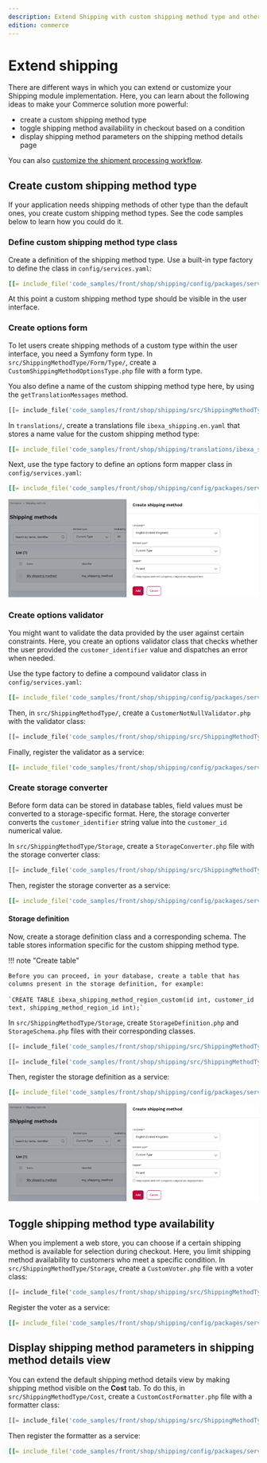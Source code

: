 ```yaml
---
description: Extend Shipping with custom shipping method type and other extra features.
edition: commerce
---
```


# Extend shipping

There are different ways in which you can extend or customize your Shipping module implementation. 
Here, you can learn about the following ideas to make your Commerce solution more powerful:

- create a custom shipping method type
- toggle shipping method availability in checkout based on a condition
- display shipping method parameters on the shipping method details page

You can also [customize the shipment processing workflow](configure_shipment.md#custom-shipment-workflows).

## Create custom shipping method type

If your application needs shipping methods of other type than the default ones, you create custom shipping method types. 
See the code samples below to learn how you could do it.
 
### Define custom shipping method type class

Create a definition of the shipping method type. 
Use a built-in type factory to define the class in `config/services.yaml`:

``` yaml
[[= include_file('code_samples/front/shop/shipping/config/packages/services.yaml', 0, 1) =]] [[= include_file('code_samples/front/shop/shipping/config/packages/services.yaml', 1, 8) =]]
```

At this point a custom shipping method type should be visible in the user interface.

### Create options form

To let users create shipping methods of a custom type within the user interface, you need a Symfony form type. 
In `src/ShippingMethodType/Form/Type/`, create a `CustomShippingMethodOptionsType.php` file with a form type.

You also define a name of the custom shipping method type here, by using the `getTranslationMessages` method.

``` php hl_lines="32"
[[= include_file('code_samples/front/shop/shipping/src/ShippingMethodType/Form/Type/CustomShippingMethodOptionsType.php') =]]
```

In `translations/`, create a translations file `ibexa_shipping.en.yaml` that stores a name value for the custom shipping method type:

``` yaml
[[= include_file('code_samples/front/shop/shipping/translations/ibexa_shipping.en.yaml') =]]
```

Next, use the type factory to define an options form mapper class in `config/services.yaml`:

``` yaml
[[= include_file('code_samples/front/shop/shipping/config/packages/services.yaml', 0, 1) =]] [[= include_file('code_samples/front/shop/shipping/config/packages/services.yaml', 8, 15) =]]
```

![Creating a shipping method of custom type](img/custom_shipping_method_type.png "Creating a shipping method of custom type")

### Create options validator

You might want to validate the data provided by the user against certain constraints. 
Here, you create an options validator class that checks whether the user provided the `customer_identifier` value and dispatches an error when needed.

Use the type factory to define a compound validator class in `config/services.yaml`:

``` yaml
[[= include_file('code_samples/front/shop/shipping/config/packages/services.yaml', 0, 1) =]] [[= include_file('code_samples/front/shop/shipping/config/packages/services.yaml', 15, 22) =]]
```

Then, in `src/ShippingMethodType/`, create a `CustomerNotNullValidator.php` with the validator class:

``` php
[[= include_file('code_samples/front/shop/shipping/src/ShippingMethodType/CustomerNotNullValidator.php') =]]
```

Finally, register the validator as a service:

``` yaml
[[= include_file('code_samples/front/shop/shipping/config/packages/services.yaml', 0, 1) =]] [[= include_file('code_samples/front/shop/shipping/config/packages/services.yaml', 22, 25) =]]
```

### Create storage converter

Before form data can be stored in database tables, field values must be converted to a storage-specific format.
Here, the storage converter converts the `customer_identifier` string value into the `customer_id` numerical value.

In `src/ShippingMethodType/Storage`, create a `StorageConverter.php` file with the storage converter class:

``` php
[[= include_file('code_samples/front/shop/shipping/src/ShippingMethodType/Storage/StorageConverter.php') =]]
```

Then, register the storage converter as a service:

``` yaml
[[= include_file('code_samples/front/shop/shipping/config/packages/services.yaml', 0, 1) =]] [[= include_file('code_samples/front/shop/shipping/config/packages/services.yaml', 25, 28) =]]
```

#### Storage definition 

Now, create a storage definition class and a corresponding schema.
The table stores information specific for the custom shipping method type.

!!! note "Create table"

    Before you can proceed, in your database, create a table that has columns present in the storage definition, for example:

    `CREATE TABLE ibexa_shipping_method_region_custom(id int, customer_id text, shipping_method_region_id int);`

In `src/ShippingMethodType/Storage`, create `StorageDefinition.php` and `StorageSchema.php` files with their corresponding classes.

``` php
[[= include_file('code_samples/front/shop/shipping/src/ShippingMethodType/Storage/StorageDefinition.php') =]]
```

``` php
[[= include_file('code_samples/front/shop/shipping/src/ShippingMethodType/Storage/StorageSchema.php') =]]
```

Then, register the storage definition as a service:

``` yaml
[[= include_file('code_samples/front/shop/shipping/config/packages/services.yaml', 0, 1) =]] [[= include_file('code_samples/front/shop/shipping/config/packages/services.yaml', 28, 31) =]]
```

![Creating a shipping method of custom type](img/custom_shipping_method_type.png "Creating a shipping method of custom type")

## Toggle shipping method type availability

When you implement a web store, you can choose if a certain shipping method is available for selection during checkout.
Here, you limit shipping method availability to customers who meet a specific condition.
In `src/ShippingMethodType/Storage`, create a `CustomVoter.php` file with a voter class:

``` php
[[= include_file('code_samples/front/shop/shipping/src/ShippingMethodType/Voter/CustomVoter.php') =]]
```

Register the voter as a service:

``` yaml
[[= include_file('code_samples/front/shop/shipping/config/packages/services.yaml', 0, 1) =]] [[= include_file('code_samples/front/shop/shipping/config/packages/services.yaml', 31, 34) =]]
```

## Display shipping method parameters in shipping method details view

You can extend the default  shipping method details view by making shipping method visible on the **Cost** tab.
To do this, in `src/ShippingMethodType/Cost`, create a `CustomCostFormatter.php` file with a formatter class:
``` php
[[= include_file('code_samples/front/shop/shipping/src/ShippingMethodType/Cost/CustomCostFormatter.php') =]]
```

Then register the formatter as a service:

``` yaml
[[= include_file('code_samples/front/shop/shipping/config/packages/services.yaml', 0, 1) =]] [[= include_file('code_samples/front/shop/shipping/config/packages/services.yaml', 34, 38) =]]
```

